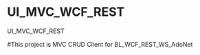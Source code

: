 # UI_MVC_WCF_REST
UI_MVC_WCF_REST 

#This project is MVC CRUD Client for BL_WCF_REST_WS_AdoNet

<appSettings>
    <add key="BASE_URL" value="http://localhost:39901/EmployeeService.svc/" />
</appSettings>
